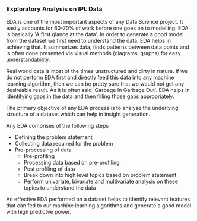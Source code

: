 ### Exploratory Analysis on IPL Data

EDA is one of the most important aspects of any Data Science project. It easily accounts for 60-70% of work before one goes on to modelling. EDA is basically 'A first glance at the data'. In order to generate a good model from the dataset we first need to understand the data. EDA helps in achieving that. It summarizes data, finds patterns between data points and is often done presented via visual methods (diagrams, graphs) for easy understandability.

Real world data is most of the times unstructured and dirty in nature. If we do not perform EDA first and directly feed this data into any machine learning algorithm, then we can be pretty sure that we would not get any desireable result. As it is often said 'Garbage In Garbage Out'. EDA helps in identifying gaps in the data and then filling those gaps appropriately. 

The primary objective of any EDA process is to analyse the underlying structure of a dataset which can help in insight generation.

Any EDA comprises of the following steps
- Defining the problem statement
- Collecting data required for the problem
- Pre-processing of data
  - Pre-profiling
  - Processing data based on pre-profiling
  - Post profiling of data
  - Break down into high level topics based on problem statement
  - Perform univariate, bivariate and multivariate analysis on these topics to understand the data

An effective EDA performed on a dataset helps to identify relevant features that can fed to our machine learning algorithms and generate a good model with high predictve power.

